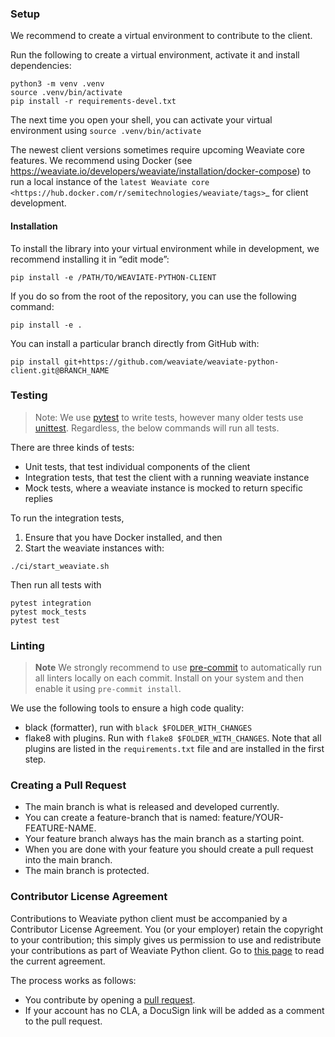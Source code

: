 ### Setup

We recommend to create a virtual environment to contribute to the client.

Run the following to create a virtual environment, activate it and install dependencies:
```shell
python3 -m venv .venv
source .venv/bin/activate
pip install -r requirements-devel.txt
```

The next time you open your shell, you can activate your virtual environment using `source .venv/bin/activate`

The newest client versions sometimes require upcoming Weaviate core features. We recommend using Docker (see https://weaviate.io/developers/weaviate/installation/docker-compose) to run a local instance of the `latest Weaviate core <https://hub.docker.com/r/semitechnologies/weaviate/tags>`_ for client development. 

#### Installation

To install the library into your virtual environment while in development, we recommend installing it in “edit mode”:

```shell
pip install -e /PATH/TO/WEAVIATE-PYTHON-CLIENT
```

If you do so from the root of the repository, you can use the following command:

```shell
pip install -e .
```

You can install a particular branch directly from GitHub with:

```shell
pip install git+https://github.com/weaviate/weaviate-python-client.git@BRANCH_NAME
```


### Testing

> Note: We use [pytest](https://docs.pytest.org) to write tests, however many older tests use [unittest](https://docs.python.org/3/library/unittest.html). Regardless, the below commands will run all tests.

There are three kinds of tests:
- Unit tests, that test individual components of the client
- Integration tests, that test the client with a running weaviate instance
- Mock tests, where a weaviate instance is mocked to return specific replies

To run the integration tests,

1. Ensure that you have Docker installed, and then
2. Start the weaviate instances with:

```shell
./ci/start_weaviate.sh
```

Then run all tests with
```
pytest integration
pytest mock_tests
pytest test
```

### Linting

> **Note**
> We strongly recommend to use [pre-commit](https://pre-commit.com/) to automatically run all linters locally on each commit. Install on your system and then enable it using `pre-commit install`.

We use the following tools to ensure a high code quality:
- black (formatter), run with `black $FOLDER_WITH_CHANGES`
- flake8 with plugins. Run with `flake8 $FOLDER_WITH_CHANGES`. Note that all plugins are listed in the `requirements.txt` file and are installed in the first step.


### Creating a Pull Request

- The main branch is what is released and developed currently.
- You can create a feature-branch that is named: feature/YOUR-FEATURE-NAME.
- Your feature branch always has the main branch as a starting point.
- When you are done with your feature you should create a pull request into the main branch.
- The main branch is protected.

### Contributor License Agreement

Contributions to Weaviate python client must be accompanied by a Contributor License Agreement. You (or your employer) retain the copyright to your contribution; this simply gives us permission to use and redistribute your contributions as part of Weaviate Python client. Go to [this page](https://www.semi.technology/playbooks/misc/contributor-license-agreement.html) to read the current agreement.

The process works as follows:

- You contribute by opening a [pull request](#pull-request).
- If your account has no CLA, a DocuSign link will be added as a comment to the pull request.

